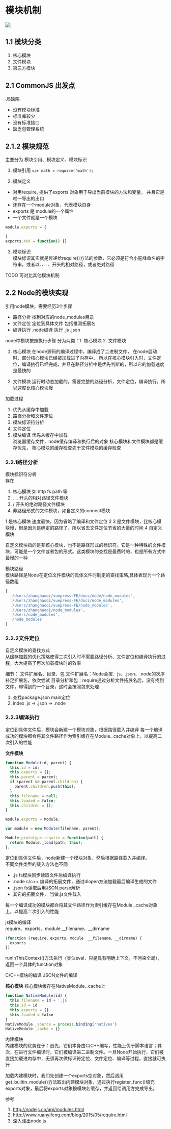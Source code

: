 # 模块机制

![](./imgs/module.png)


## 1.1 模块分类
1. 核心模块
2. 文件模块
3. 第三方模块

## 2.1 CommonJS 出发点
JS缺陷
- 没有模块标准
- 标准库较少
- 没有标准接口
- 缺乏包管理系统

## 2.1.2 模块规范
主要分为 模块引用、模块定义、模块标识
1. 模块引用
`var math = require('math');`

2. 模块定义
- 对用require, 提供了exports 对象用于导出当前模块的方法和变量， 并且它是唯一导出的出口
- 还存在一个module对象，代表模块自身
- exports 是 module的一个属性
- 一个文件就是一个模块
```js
module.exports = {

}
exports.XXX = function() {}
```

3. 模块标识  
模块标识其实就是传递给require()方法的参数，它必须是符合小驼峰命名的字符串，或者以．、.．开头的相对路径，或者绝对路径

TODO 可对比其他模块机制

## 2.2 Node的模块实现
引用node模块，需要经历3个步骤
- 路径分析 找到对应的node_modules目录
- 文件定位 定位到具体文件 包括推测拓展名
- 编译执行 .node编译 执行 .js .json
  
node中模块按照执行步骤 分为两类：1. 核心模块 2. 文件模块 
1. 核心模块
  在node源码的编译过程中，编译成了二进制文件，
  在node启动时，部分核心模块已经被加载进了内存中，
  所以在核心模块引入时，文件定位，编译执行已经完成，并且在路径分析中是优先判断的，所以它的加载速度是最快的
   
2. 文件模块
  运行时动态加载的，需要完整的路径分析，文件定位，编译执行，所以速度比核心模块慢

加载过程
1. 优先从缓存中加载
2. 路径分析和文件定位
3. 模块标识符分析
4. 文件定位
5. 模块编译
优先从缓存中加载  
浏览器缓存文件，node缓存编译和执行后的对象
核心模块和文件模块都是缓存优先，
核心模块的缓存检查先于文件模块的缓存检查

### 2.2.1路径分析
模块标识符分析  
存在
1. 核心模块 如 http fs path 等
2. . .. 开头的相对路径文件模块
3. / 开头的绝对路径文件模块
4. 非路径形式的文件模块，如自定义的connect模块

1 是核心模块 速度最快，因为省略了编译和文件定位
2 3 是文件模块，比核心模块慢，但是因为是确定的路径了，所以省去文件定位节省的大量的时间
4 自定义模块

自定义模块指的是非核心模块，也不是路径形式的标识符。它是一种特殊的文件模块，可能是一个文件或者包的形式。这类模块的查找是最费时的，也是所有方式中最慢的一种

模块路径  
模块路径是Node在定位文件模块的具体文件时制定的查找策略,具体表现为一个路径数组
```js
[ 
  '/Users/zhanghaoqi/vuepress-FE/docs/node/node_modules',
  '/Users/zhanghaoqi/vuepress-FE/docs/node_modules',
  '/Users/zhanghaoqi/vuepress-FE/node_modules',
  '/Users/zhanghaoqi/node_modules',
  '/Users/node_modules',
  '/node_modules' 
]
```

### 2.2.2文件定位  
自定义模块的查找方式  
从缓存加载的优化策略使得二次引入时不需要路径分析、文件定位和编译执行的过程，大大提高了再次加载模块时的效率

细节： 文件扩展名、目录、包 
文件扩展名：Node会按．js、.json、.node的次序补足扩展名，依次尝试
目录分析和包：require通过分析文件拓展名后，没有找到文件，却得到的一个目录，这时会按照包来处理
1. 查找package.json main定位
2. index .js -> .json -> .node

### 2.2.3编译执行
定位到具体文件后，模块会新建一个模块对象，根据路径载入并编译
每一个编译成功的模块都会将其文件路径作为索引缓存在Module._cache对象上，以提高二次引入的性能

**文件模块**
```js
function Module(id, parent) {
  this.id = id;
  this.exports = {};
  this.parent = parent;
  if (parent && parent.children) {
    parent.children.push(this);
  } 
  this.filename = null;
  this.loaded = false;
  this.children = [];
}

module.exports = Module;

var module = new Module(filename, parent);

Module.prototype.require = function(path) {
  return Module._load(path, this);
};
```
定位到具体文件后，node新建一个模块对象，然后根据路径载入并编译。  
不同文件类型的载入方法也不同
- .js fs模块同步读取文件后编译执行
- .node c/c++ 编译的拓展文件，通过dlopen方法加载最后编译生成的文件
- .json fs读取后用JSON.parse解析
- 其它的拓展文件， 当做.js文件载入

每一个编译成功的模块都会将其文件路径作为索引缓存在Module._cache对象上，以提高二次引入的性能

js模块的编译  
require、exports、module  __filename、__dirname
```js
(function (require、exports、module  __filename、__dirname) {
  exports ...
})
```
runInThisContext()方法执行（类似eval，只是具有明确上下文，不污染全局），返回一个具体的function对象

C/C++模块的编译
JSON文件的编译



**核心模块**
核心模块缓存在NativeModule._cache上
```js
function NativeModule(id) {
  this.filename = id + '.js
  this.id = id
  this.exports = {}
  this.loaded = false
}
NativeModule._source = process.binding('natives')
NativeModule._cache = {}
```
内建模块  
内建模块的优势在于：首先，它们本身由C/C++编写，性能上优于脚本语言；其次，在进行文件编译时，它们被编译进二进制文件。一旦Node开始执行，它们被直接加载进内存中，无须再次做标识符定位、文件定位、编译等过程，直接就可执行

加载内建模块时，我们先创建一个exports空对象，然后调用get_builtin_module()方法取出内建模块对象，通过执行register_func()填充exports对象，最后将exports对象按模块名缓存，并返回给调用方完成导出。

参考
1. http://nodejs.cn/api/modules.html
2. http://www.ruanyifeng.com/blog/2015/05/require.html
3. 深入浅出node.js








